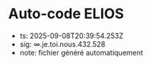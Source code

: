 # Auto-code ELIOS
- ts: 2025-09-08T20:39:54.253Z
- sig: ∞.je.toi.nous.432.528
- note: fichier généré automatiquement